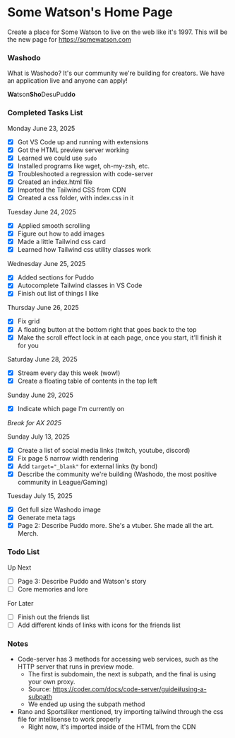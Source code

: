 # Some Watson's Home Page

Create a place for Some Watson to live on the web like it's 1997. This will be the new page for https://somewatson.com

### Washodo
What is Washodo? It's our community we're building for creators. We have an application live and anyone can apply!

**Wa**tson**Sho**DesuPud**do**

### Completed Tasks List
Monday June 23, 2025
- [x] Got VS Code up and running with extensions
- [x] Got the HTML preview server working
- [x] Learned we could use `sudo`
- [x] Installed programs like wget, oh-my-zsh, etc.
- [x] Troubleshooted a regression with code-server
- [x] Created an index.html file 
- [x] Imported the Tailwind CSS from CDN
- [x] Created a css folder, with index.css in it

Tuesday June 24, 2025
- [x] Applied smooth scrolling
- [x] Figure out how to add images
- [x] Made a little Tailwind css card
- [x] Learned how Tailwind css utility classes work

Wednesday June 25, 2025
- [x] Added sections for Puddo
- [x] Autocomplete Tailwind classes in VS Code 
- [x] Finish out list of things I like

Thursday June 26, 2025
- [x] Fix grid
- [x] A floating button at the bottom right that goes back to the top
- [x] Make the scroll effect lock in at each page, once you start, it'll finish it for you

Saturday June 28, 2025
- [x] Stream every day this week (wow!)
- [x] Create a floating table of contents in the top left

Sunday June 29, 2025
- [x] Indicate which page I'm currently on

*Break for AX 2025*

Sunday July 13, 2025
- [x] Create a list of social media links (twitch, youtube, discord)
- [x] Fix page 5 narrow width rendering
- [x] Add `target="_blank"` for external links (ty bond)
- [x] Describe the community we're building (Washodo, the most positive community in League/Gaming)

Tuesday July 15, 2025
- [x] Get full size Washodo image
- [x] Generate meta tags
- [x] Page 2: Describe Puddo more. She's a vtuber. She made all the art. Merch.

### Todo List

Up Next
- [ ] Page 3: Describe Puddo and Watson's story
- [ ] Core memories and lore

For Later
- [ ] Finish out the friends list
- [ ] Add different kinds of links with icons for the friends list

### Notes
* Code-server has 3 methods for accessing web services, such as the HTTP server that runs in preview mode. 
    * The first is subdomain, the next is subpath, and the final is using your own proxy. 
    * Source: https://coder.com/docs/code-server/guide#using-a-subpath
    * We ended up using the subpath method
* Rano and Sportsliker mentioned, try importing tailwind through the css file for intellisense to work properly
    * Right now, it's imported inside of the HTML from the CDN